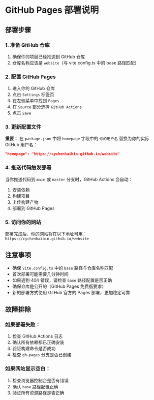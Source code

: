 # GitHub Pages 部署说明

## 部署步骤

### 1. 准备 GitHub 仓库

1. 确保你的项目已经推送到 GitHub 仓库
2. 仓库名称应该是 `website`（与 vite.config.ts 中的 base 路径匹配）

### 2. 配置 GitHub Pages

1. 进入你的 GitHub 仓库
2. 点击 `Settings` 标签页
3. 在左侧菜单中找到 `Pages`
4. 在 `Source` 部分选择 `GitHub Actions`
5. 点击 `Save`

### 3. 更新配置文件

**重要：** 在 `package.json` 中将 `homepage` 字段中的 `你的用户名` 替换为你的实际 GitHub 用户名：

```json
"homepage": "https://cychenhaibin.github.io/website"
```

### 4. 推送代码触发部署

当你推送代码到 `main` 或 `master` 分支时，GitHub Actions 会自动：

1. 安装依赖
2. 构建项目
3. 上传构建产物
4. 部署到 GitHub Pages

### 5. 访问你的网站

部署完成后，你的网站将在以下地址可用：
`https://cychenhaibin.github.io/website`

## 注意事项

- 确保 `vite.config.ts` 中的 `base` 路径与仓库名称匹配
- 首次部署可能需要几分钟时间
- 如果遇到 404 错误，请检查 `base` 路径配置是否正确
- 确保仓库是公开的（GitHub Pages 免费版要求）
- 新的部署方式使用 GitHub 官方的 Pages 部署，更加稳定可靠

## 故障排除

### 如果部署失败：

1. 检查 GitHub Actions 日志
2. 确认所有依赖都已正确安装
3. 验证构建命令是否成功
4. 检查 `gh-pages` 分支是否已创建

### 如果网站显示空白：

1. 检查浏览器控制台是否有错误
2. 确认 `base` 路径配置正确
3. 验证所有资源路径是否正确
